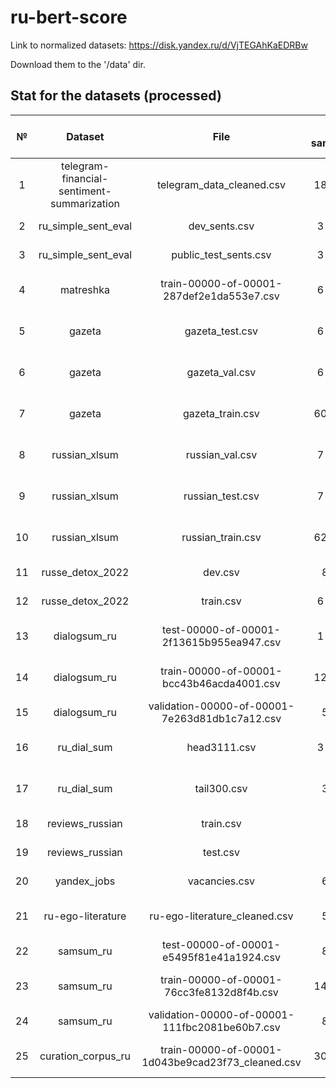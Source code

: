 # ru-bert-score

Link to normalized datasets: https://disk.yandex.ru/d/VjTEGAhKaEDRBw

Download them to the '/data' dir.

## Stat for the datasets (processed)

| **№** |                 **Dataset**                |                      **File**                     | **N samples** | **N unique samples** | **N chars** | **Gigachat** | **YandexGPT** |
|:-----:|:------------------------------------------:|:-------------------------------------------------:|:-------------:|:--------------------:|:-----------:|:------------:|:-------------:|
|   1   | telegram-financial-sentiment-summarization | telegram_data_cleaned.csv                         | 18 107        | 18 107               | 10 407 423  |              |               |
|   2   | ru_simple_sent_eval                        | dev_sents.csv                                     | 3 406         | 1 000                | 470 025     |              |               |
|   3   | ru_simple_sent_eval                        | public_test_sents.csv                             | 3 398         | 1 000                | 461 214     |              |               |
|   4   | matreshka                                  | train-00000-of-00001-287def2e1da553e7.csv         | 6 655         | 6 646                | 2 167 490   |              |               |
|   5   | gazeta                                     | gazeta_test.csv                                   | 6 793         | 6 793                | 30 202 257  |              |               |
|   6   | gazeta                                     | gazeta_val.csv                                    | 6 369         | 6 369                | 27 758 680  |              |               |
|   7   | gazeta                                     | gazeta_train.csv                                  | 60 964        | 60 844               | 275 878 489 |              |               |
|   8   | russian_xlsum                              | russian_val.csv                                   | 7 780         | 7 779                | 26 165 974  |              |               |
|   9   | russian_xlsum                              | russian_test.csv                                  | 7 780         | 7 780                | 26 100 838  |              |               |
|   10  | russian_xlsum                              | russian_train.csv                                 | 62 243        | 62 211               | 252 415 678 |              |               |
|   11  | russe_detox_2022                           | dev.csv                                           | 800           | 800                  | 50 907      |              |               |
|   12  | russe_detox_2022                           | train.csv                                         | 6 948         | 6 948                | 444 692     |              |               |
|   13  | dialogsum_ru                               | test-00000-of-00001-2f13615b955ea947.csv          | 1 500         | 499                  | 1 135 638   |      +       |               |
|   14  | dialogsum_ru                               | train-00000-of-00001-bcc43b46acda4001.csv         | 12 460        | 11 598               | 9 188 691   |              |               |
|   15  | dialogsum_ru                               | validation-00000-of-00001-7e263d81db1c7a12.csv    | 500           | 498                  | 363 179     |              |               |
|   16  | ru_dial_sum                                | head3111.csv                                      | 3 111         | 3 111                | 12 948 611  |              |               |
|   17  | ru_dial_sum                                | tail300.csv                                       | 300           | 300                  | 1 095 179   |              |               |
|   18  | reviews_russian                            | train.csv                                         | 95            | 93                   | 131 248     |      +       |               |
|   19  | reviews_russian                            | test.csv                                          | 15            | 15                   | 28 248      |      +       |               |
|   20  | yandex_jobs                                | vacancies.csv                                     | 625           | 534                  | 678 311     |              |               |
|   21  | ru-ego-literature                          | ru-ego-literature_cleaned.csv                     | 532           | 532                  | 10 248 279  |              |               |
|   22  | samsum_ru                                  | test-00000-of-00001-e5495f81e41a1924.csv          | 819           | 819                  | 428 689     |              |               |
|   23  | samsum_ru                                  | train-00000-of-00001-76cc3fe8132d8f4b.csv         | 14 731        | 14 248               | 7 569 675   |              |               |
|   24  | samsum_ru                                  | validation-00000-of-00001-111fbc2081be60b7.csv    | 818           | 818                  | 409 594     |              |               |
|   25  | curation_corpus_ru                         | train-00000-of-00001-1d043be9cad23f73_cleaned.csv | 30 454        | 30 454               | 112 924 220 |              |               |